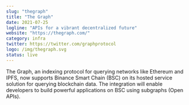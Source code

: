 ```yaml
---
slug: "thegraph"
title: "The Graph"
date: 2021-07-25
logline: "APIs for a vibrant decentralized future"
website: "https://thegraph.com/"
category: infra 
twitter: https://twitter.com/graphprotocol
logo: /img/thegraph.svg
status: live
---
```


The Graph, an indexing protocol for querying networks like Ethereum and IPFS, now supports Binance Smart Chain (BSC) on its hosted service solution for querying blockchain data. The integration will enable developers to build powerful applications on BSC using subgraphs (Open APIs).